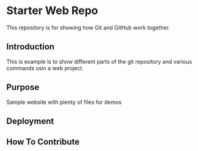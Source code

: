 # Starter Web Repo

This repository is for showing how Git and GitHub work together.

## Introduction

This is example is to show different parts of the git repository and various commands usin a web project.

## Purpose

Sample website with plenty of files for demos

## Deployment

## How To Contribute